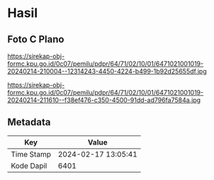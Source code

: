 # Hasil

## Foto C Plano

https://sirekap-obj-formc.kpu.go.id/0c07/pemilu/pdpr/64/71/02/10/01/6471021001019-20240214-210004--12314243-4450-4224-b499-1b92d25655df.jpg

https://sirekap-obj-formc.kpu.go.id/0c07/pemilu/pdpr/64/71/02/10/01/6471021001019-20240214-211610--f38ef476-c350-4500-91dd-ad796fa7584a.jpg


## Metadata

| Key        | Value               |
| ---------- | ------------------- |
| Time Stamp | 2024-02-17 13:05:41 |
| Kode Dapil | 6401                |



